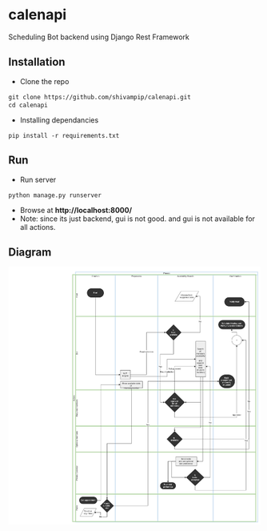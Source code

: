# calenapi
Scheduling Bot backend using Django Rest Framework


## Installation

* Clone the repo
```
git clone https://github.com/shivampip/calenapi.git
cd calenapi
```

* Installing dependancies
```
pip install -r requirements.txt
```

## Run

* Run server
```
python manage.py runserver
```

* Browse at **http://localhost:8000/**
* Note: since its just backend, gui is not good. and gui is not available for all actions.




## Diagram

![Scheduling flow](raw/VSchedule.png)
